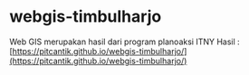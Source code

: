 # webgis-timbulharjo
Web GIS merupakan hasil dari program planoaksi ITNY
Hasil : [https://pitcantik.github.io/webgis-timbulharjo/](https://pitcantik.github.io/webgis-timbulharjo/)